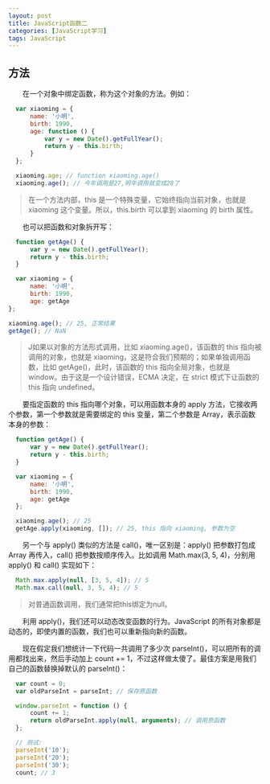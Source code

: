 ```yaml
---
layout: post
title: JavaScript函数二
categories: [JavaScript学习]
tags: JavaScript
---
```


## 方法
&emsp;&emsp;在一个对象中绑定函数，称为这个对象的方法。例如：
```javascript
  var xiaoming = {
      name: '小明',
      birth: 1990,
      age: function () {
          var y = new Date().getFullYear();
          return y - this.birth;
      }
  };

  xiaoming.age; // function xiaoming.age()
  xiaoming.age(); // 今年调用是27,明年调用就变成28了
```
>在一个方法内部，this 是一个特殊变量，它始终指向当前对象，也就是 xiaoming 这个变量。所以，this.birth 可以拿到 xiaoming 的 birth 属性。

&emsp;&emsp;也可以把函数和对象拆开写：
```javascript
  function getAge() {
      var y = new Date().getFullYear();
      return y - this.birth;
  }

  var xiaoming = {
      name: '小明',
      birth: 1990,
      age: getAge
};

xiaoming.age(); // 25, 正常结果
getAge(); // NaN
```
>J如果以对象的方法形式调用，比如 xiaoming.age()，该函数的 this 指向被调用的对象，也就是 xiaoming，这是符合我们预期的；如果单独调用函数，比如 getAge()，此时，该函数的 this 指向全局对象，也就是 window。由于这是一个设计错误，ECMA 决定，在 strict 模式下让函数的 this 指向 undefined。

&emsp;&emsp;要指定函数的 this 指向哪个对象，可以用函数本身的 apply 方法，它接收两个参数，第一个参数就是需要绑定的 this 变量，第二个参数是 Array，表示函数本身的参数：
```javascript
  function getAge() {
      var y = new Date().getFullYear();
      return y - this.birth;
  }

  var xiaoming = {
      name: '小明',
      birth: 1990,
      age: getAge
  };

  xiaoming.age(); // 25
  getAge.apply(xiaoming, []); // 25, this 指向 xiaoming, 参数为空
```

&emsp;&emsp;另一个与 apply() 类似的方法是 call()，唯一区别是：apply() 把参数打包成 Array 再传入，call() 把参数按顺序传入。比如调用 Math.max(3, 5, 4)，分别用 apply() 和 call() 实现如下：
```javascript
  Math.max.apply(null, [3, 5, 4]); // 5
  Math.max.call(null, 3, 5, 4); // 5
```
>对普通函数调用，我们通常把this绑定为null。

&emsp;&emsp;利用 apply()，我们还可以动态改变函数的行为。JavaScript 的所有对象都是动态的，即使内置的函数，我们也可以重新指向新的函数。

&emsp;&emsp;现在假定我们想统计一下代码一共调用了多少次 parseInt()，可以把所有的调用都找出来，然后手动加上 count += 1，不过这样做太傻了。最佳方案是用我们自己的函数替换掉默认的 parseInt()：
```javascript
  var count = 0;
  var oldParseInt = parseInt; // 保存原函数

  window.parseInt = function () {
      count += 1;
      return oldParseInt.apply(null, arguments); // 调用原函数
  };

  // 测试:
  parseInt('10');
  parseInt('20');
  parseInt('30');
  count; // 3
```




